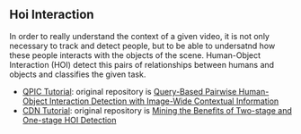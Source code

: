## Hoi Interaction
In order to really understand the context of a given video, it is not only necessary to track and detect people, but to be able to undersatnd how these people interacts with the objects of the scene. Human-Object Interaction (HOI) detect this pairs of relationships between humans and objects and classifies the given task.
*   [QPIC Tutorial](https://github.com/Evm7/Tutorials-Computer-Vision/blob/master/HOI_Tutorials/QPIC_HOI.ipynb): original repository is [Query-Based Pairwise Human-Object Interaction Detection with Image-Wide Contextual Information](https://github.com/hitachi-rd-cv/qpic/tree/main)
*   [CDN Tutorial](https://github.com/Evm7/Tutorials-Computer-Vision/blob/master/HOI_Tutorials/CDN_HOI.ipynb): original repository is [Mining the Benefits of Two-stage and One-stage HOI Detection](https://github.com/YueLiao/CDN)
